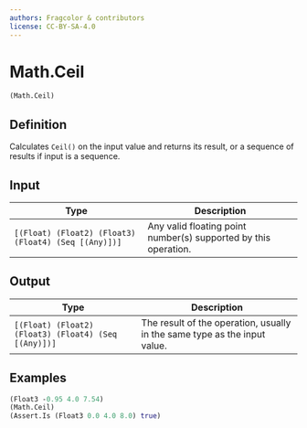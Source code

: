 ```yaml
---
authors: Fragcolor & contributors
license: CC-BY-SA-4.0
---
```



# Math.Ceil

```clojure
(Math.Ceil)
```


## Definition

Calculates `Ceil()` on the input value and returns its result, or a sequence of results if input is a sequence.


## Input

| Type | Description |
|------|-------------|
| `[(Float) (Float2) (Float3) (Float4) (Seq [(Any)])]` | Any valid floating point number(s) supported by this operation. |


## Output

| Type | Description |
|------|-------------|
| `[(Float) (Float2) (Float3) (Float4) (Seq [(Any)])]` | The result of the operation, usually in the same type as the input value. |


## Examples

```clojure
(Float3 -0.95 4.0 7.54)
(Math.Ceil)
(Assert.Is (Float3 0.0 4.0 8.0) true)
```
